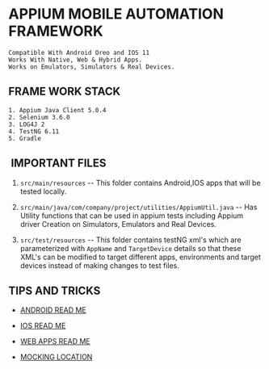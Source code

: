 # APPIUM MOBILE AUTOMATION FRAMEWORK

```
Compatible With Android Oreo and IOS 11
Works With Native, Web & Hybrid Apps.
Works on Emulators, Simulators & Real Devices.
```

##  FRAME WORK STACK 
```
1. Appium Java Client 5.0.4
2. Selenium 3.6.0
3. LOG4J 2  
4. TestNG 6.11
5. Gradle
```


##  IMPORTANT FILES  

1. `src/main/resources` -- This folder contains Android,IOS apps that will be tested locally.   
 
2. `src/main/java/com/company/project/utilities/AppiumUtil.java` -- Has Utility functions that can be used in appium tests including Appium driver Creation on Simulators, Emulators and Real Devices.

3. `src/test/resources` --  This folder contains testNG xml's which are parameterized with `AppName` and `TargetDevice` details so that these XML's can be modified to target different apps, environments and target devices instead of making changes to test files.



## TIPS AND TRICKS

* [ ANDROID READ ME ](README_ANDROID.md)

* [ IOS  READ ME ](README_IOS.md)

* [ WEB APPS  READ ME ](WebApps_ReadMe.md)

* [ MOCKING LOCATION ](MockLocation.md)


